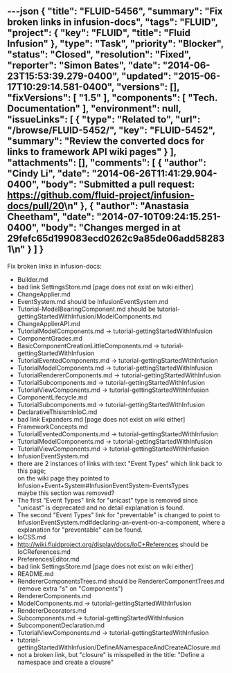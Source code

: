 ---json
{
  "title": "FLUID-5456",
  "summary": "Fix broken links in infusion-docs",
  "tags": "FLUID",
  "project": {
    "key": "FLUID",
    "title": "Fluid Infusion"
  },
  "type": "Task",
  "priority": "Blocker",
  "status": "Closed",
  "resolution": "Fixed",
  "reporter": "Simon Bates",
  "date": "2014-06-23T15:53:39.279-0400",
  "updated": "2015-06-17T10:29:14.581-0400",
  "versions": [],
  "fixVersions": [
    "1.5"
  ],
  "components": [
    "Tech. Documentation"
  ],
  "environment": null,
  "issueLinks": [
    {
      "type": "Related to",
      "url": "/browse/FLUID-5452/",
      "key": "FLUID-5452",
      "summary": "Review the converted docs for links to framework API wiki pages"
    }
  ],
  "attachments": [],
  "comments": [
    {
      "author": "Cindy Li",
      "date": "2014-06-26T11:41:29.904-0400",
      "body": "Submitted a pull request: <https://github.com/fluid-project/infusion-docs/pull/20>\n"
    },
    {
      "author": "Anastasia Cheetham",
      "date": "2014-07-10T09:24:15.251-0400",
      "body": "Changes merged in at 29fefc65d199083ecd0262c9a85de06add582831\n"
    }
  ]
}
---
Fix broken links in infusion-docs:

* Builder.md
* bad link SettingsStore.md \[page does not exist on wiki either]
* ChangeApplier.md
* EventSystem.md should be InfusionEventSystem.md
* Tutorial-ModelBearingComponent.md should be tutorial-gettingStartedWithInfusion/ModelComponents.md
* ChangeApplierAPI.md
* TutorialModelComponents.md -> tutorial-gettingStartedWithInfusion
* ComponentGrades.md
* BasicComponentCreationLittleComponents.md -> tutorial-gettingStartedWithInfusion
* TutorialEventedComponents.md -> tutorial-gettingStartedWithInfusion
* TutorialModelComponents.md -> tutorial-gettingStartedWithInfusion
* TutorialRendererComponents.md -> tutorial-gettingStartedWithInfusion
* TutorialSubcomponents.md -> tutorial-gettingStartedWithInfusion
* TutorialViewComponents.md -> tutorial-gettingStartedWithInfusion
* ComponentLifecycle.md
* TutorialSubcomponents.md -> tutorial-gettingStartedWithInfusion
* DeclarativeThisismInIoC.md
* bad link Expanders.md \[page does not exist on wiki either]
* FrameworkConcepts.md
* TutorialEventedComponents.md -> tutorial-gettingStartedWithInfusion
* TutorialModelComponents.md -> tutorial-gettingStartedWithInfusion
* TutorialViewComponents.md -> tutorial-gettingStartedWithInfusion
* InfusionEventSystem.md
* there are 2 instances of links with text "Event Types" which link back to this page;\
  &#x20;     on the wiki page they pointed to Infusion+Event+System#InfusionEventSystem-EventsTypes\
  &#x20;     maybe this section was removed?
* The first "Event Types" link for "unicast" type is removed since "unicast" is deprecated and no detail explanation is found.
* The second "Event Types" link for "preventable" is changed to point to InfusionEventSystem.md#declaring-an-event-on-a-component, where a explanation for "preventable" can be found.&#x20;
* IoCSS.md
* <http://wiki.fluidproject.org/display/docs/IoC+References> should be IoCReferences.md
* PreferencesEditor.md
* bad link SettingsStore.md \[page does not exist on wiki either]
* README.md
* RendererComponentsTrees.md should be RendererComponentTrees.md (remove extra "s" on "Components")
* RendererComponents.md
* ModelComponents.md -> tutorial-gettingStartedWithInfusion
* RendererDecorators.md
* Subcomponents.md -> tutorial-gettingStartedWithInfusion
* SubcomponentDeclaration.md
* TutorialViewComponents.md -> tutorial-gettingStartedWithInfusion
* tutorial-gettingStartedWithInfusion/DefineANamespaceAndCreateAClosure.md
* not a broken link, but "closure" is misspelled in the title: "Define a namespace and create a clousre"

        